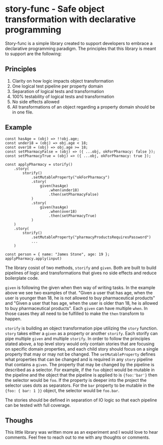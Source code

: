 # story-func - Safe object transformation with declarative programming

Story-func is a simple library created to support developers to embrace a declarative programming paradigm. The principles that this library is meant to support are the following:

## Principles

1. Clarity on how logic impacts object transformation
1. One logical test pipeline per property domain
1. Separation of logical tests and transformation
1. 100% testability of logical tests and transformation
1. No side effects allowed
1. All transformations of an object regarding a property domain should be in one file.

## Example

    const hasAge = (obj) => !!obj.age;
    const under18 = (obj) => obj.age < 18;
    const over18 = (obj) => obj.age >= 18;
    const setPharmacyFalse = (obj) => ({ ...obj, okForPharmacy: false });
    const setPharmacyTrue = (obj) => ({ ...obj, okForPharmacy: true });

    const applyPharmacy = storify()
        .story(
            storify()
                .setMutableProperty("okForPharmacy")
                .story(
                    given(hasAge)
                        .when(under18)
                        .then(setPharmacyFalse)
                )
                .story(
                    given(hasAge)
                        .when(over18)
                        .then(setPharmacyTrue)
                )
        )
        .story(
            storify()
                .setMutableProperty("pharmacyProductsRequiresPassword")
                ...
        )

    const person = { name: "James Stone", age: 19 };
    applyPharmacy.apply(input)

The library cosist of two methods, `storify` and `given`. Both are built to build pipelines of logic and transformations that gives no side effects and reduce boilerplate code.

`given` is following the given when then way of writing tasks. In the example above we see two examples of that. "Given a user that has age, when the user is younger than 18, he is not allowed to buy pharmaceutical products" and "Given a user that has age, when the user is older than 18, he is allowed to buy pharmaceutical products".
Each `given` can have multiple `when`. In those cases they all need to be fulfilled to make the `then` transform to happen.

`storify` is building an object transformation pipe utilizing the `story` function. `story` takes either a `given` as a property or another `storify`. Each storify can pipe multiple `given` and multiple `storify`.
In order to follow the principles stated above, a top level story would only contain stories that are focusing on specific domain properties, and each child story should focus on a single property that may or may not be changed. The `setMutableProperty` defines what properties that can be changed and is required in any `story` pipeline that contains a `given`. The property that may be changed by the pipeline is described as a selector. For example, if the `foo` object would be mutable in the pipeline and the object that the pipeline is applied to is `{foo:'bar'}` then the selector would be `foo`. If the property is deeper into the project the selector uses dots as separators. For the `bar` property to be mutable in the `{foo: { bar: 1 }}` object, the selector would be `foo.bar`.

The stories should be defined in separation of IO logic so that each pipeline can be tested with full coverage.

## Thoughs

This little library was written more as an experiment and I would love to hear comments. Feel free to reach out to me with any thoughts or comments.
